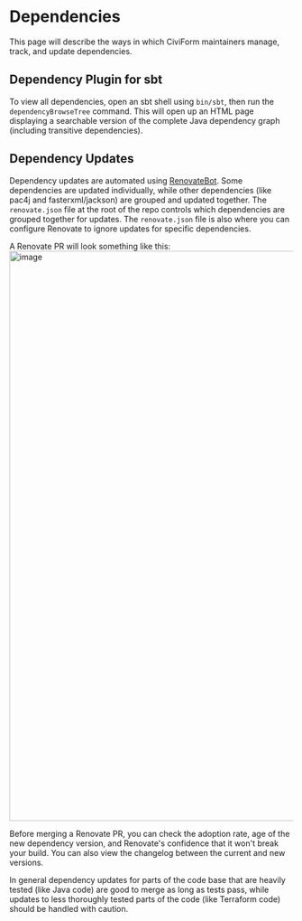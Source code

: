 # Dependencies

This page will describe the ways in which CiviForm maintainers manage, track, and update dependencies.

## Dependency Plugin for sbt

To view all dependencies, open an sbt shell using `bin/sbt`, then run the `dependencyBrowseTree` command. This will open up an HTML page displaying a searchable version of the complete Java dependency graph (including transitive dependencies). 

## Dependency Updates

Dependency updates are automated using [RenovateBot](https://docs.renovatebot.com/). Some dependencies are updated individually, while other dependencies (like pac4j and fasterxml/jackson) are grouped and updated together. The `renovate.json` file at the root of the repo controls which dependencies are grouped together for updates. The `renovate.json` file is also where you can configure Renovate to ignore updates for specific dependencies.

A Renovate PR will look something like this:
<img width="1009" alt="image" src="https://user-images.githubusercontent.com/19631367/160932499-3c19b703-841b-4c39-837e-7e608f72a78b.png">

Before merging a Renovate PR, you can check the adoption rate, age of the new dependency version, and Renovate's confidence that it won't break your build. You can also view the changelog between the current and new versions.

In general dependency updates for parts of the code base that are heavily tested (like Java code) are good to merge as long as tests pass, while updates to less thoroughly tested parts of the code (like Terraform code) should be handled with caution.

